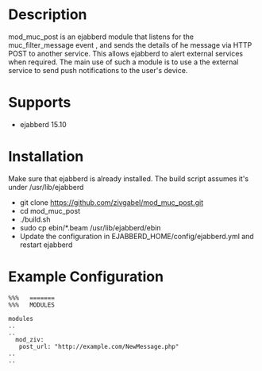 Description
===========

mod_muc_post is an ejabberd module that listens for the muc_filter_message event , and sends the details of he message via HTTP POST to another service. 
This allows ejabberd to alert external services when required.
The main use of such a module is to use a the external service to send push notifications to the user's device.


Supports
========

- ejabberd 15.10

Installation
============

Make sure that ejabberd is already installed. The build script assumes it's under /usr/lib/ejabberd

- git clone https://github.com/zivgabel/mod_muc_post.git
- cd mod_muc_post
- ./build.sh
- sudo cp ebin/*.beam /usr/lib/ejabberd/ebin
- Update the configuration in EJABBERD_HOME/config/ejabberd.yml and restart ejabberd

Example Configuration
=====================

    %%%   =======
    %%%   MODULES

	modules
	..
	..
	  mod_ziv:
	   post_url: "http://example.com/NewMessage.php"
	..
	..


